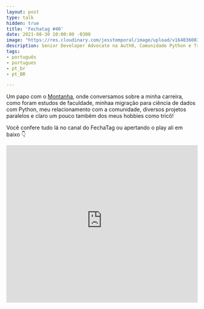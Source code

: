 ```yaml
---
layout: post
type: talk
hidden: true
title: 'Fechatag #40'
date: 2021-08-30 10:00:00 -0300
image: "https://res.cloudinary.com/jesstemporal/image/upload/v1640360836/covers/podcast_xah39p.png"
description: Senior Developer Advocate na Auth0, Comunidade Python e Tricô
tags:
- português
- portugues
- pt_br
- pt_BR

---
```


Um papo com o [Montanha](https://twitter.com/femontanha), onde conversamos sobre a minha carreira, como foram estudos de faculdade, minhaa migração para ciência de dados com Python, meu relacionamento com a comunidade, diversos projetos paralelos e claro um pouco também dos meus hobbies como tricô!

Você confere tudo lá no canal do FechaTag ou apertando o play ali em baixo 👇

<iframe width="100%" height="415" src="https://www.youtube-nocookie.com/embed/M6guSKTP92U" title="YouTube video player" frameborder="0" allow="accelerometer; autoplay; clipboard-write; encrypted-media; gyroscope; picture-in-picture" allowfullscreen></iframe>
